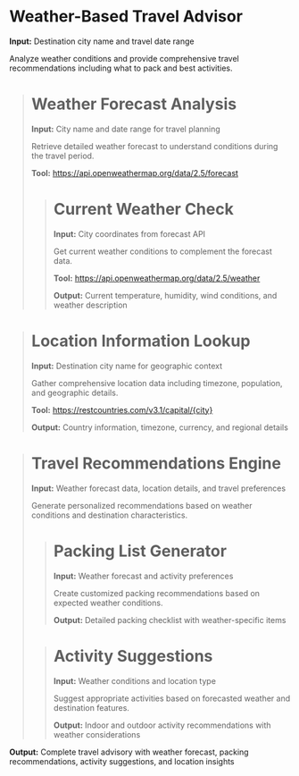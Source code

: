 # Weather-Based Travel Advisor

**Input:** Destination city name and travel date range

Analyze weather conditions and provide comprehensive travel recommendations including what to pack and best activities.

> # Weather Forecast Analysis
>
> **Input:** City name and date range for travel planning
>
> Retrieve detailed weather forecast to understand conditions during the travel period.
>
> **Tool:** https://api.openweathermap.org/data/2.5/forecast
>
> > # Current Weather Check
> >
> > **Input:** City coordinates from forecast API
> >
> > Get current weather conditions to complement the forecast data.
> >
> > **Tool:** https://api.openweathermap.org/data/2.5/weather
> >
> > **Output:** Current temperature, humidity, wind conditions, and weather description

> # Location Information Lookup
>
> **Input:** Destination city name for geographic context
>
> Gather comprehensive location data including timezone, population, and geographic details.
>
> **Tool:** https://restcountries.com/v3.1/capital/{city}
>
> **Output:** Country information, timezone, currency, and regional details

> # Travel Recommendations Engine
>
> **Input:** Weather forecast data, location details, and travel preferences
>
> Generate personalized recommendations based on weather conditions and destination characteristics.
>
> > # Packing List Generator
> >
> > **Input:** Weather forecast and activity preferences
> >
> > Create customized packing recommendations based on expected weather conditions.
> >
> > **Output:** Detailed packing checklist with weather-specific items
>
> > # Activity Suggestions
> >
> > **Input:** Weather conditions and location type
> >
> > Suggest appropriate activities based on forecasted weather and destination features.
> >
> > **Output:** Indoor and outdoor activity recommendations with weather considerations

**Output:** Complete travel advisory with weather forecast, packing recommendations, activity suggestions, and location insights